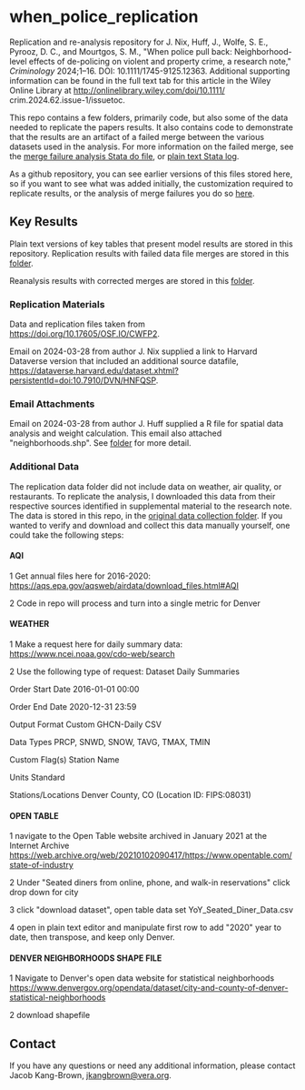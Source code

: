 # when_police_replication

Replication and re-analysis repository for J. Nix, Huff, J., Wolfe, S. E., Pyrooz, D. C., and Mourtgos, S. M., "When police pull back: Neighborhood-level effects of de-policing on violent and property crime, a research note," _Criminology_ 2024;1–16. DOI: 10.1111/1745-9125.12363. Additional supporting information can be found in the full text tab for this article in the Wiley Online Library at http://onlinelibrary.wiley.com/doi/10.1111/ crim.2024.62.issue-1/issuetoc.

This repo contains a few folders, primarily code, but also some of the data needed to replicate the papers results. It also contains code to demonstrate that the results are an artifact of a failed merge between the various datasets used in the analysis. For more information on the failed merge, see the [merge failure analysis Stata do file](https://github.com/jkangbrown/when_police_replication/blob/main/replication_materials/merge_failures.do),  or [plain text Stata log](https://github.com/jkangbrown/when_police_replication/blob/main/replication_materials/merge_failure_files/merge_failure_log.log). 

As a github repository, you can see earlier versions of this files stored here, so if you want to see what was added initially, the customization required to replicate results, or the analysis of merge failures you do so [here](https://github.com/jkangbrown/when_police_replication/pulls?q=is%3Apr+is%3Aclosed). 

## Key Results

Plain text versions of key tables that present model results are stored in this repository. Replication results with failed data file merges are stored in this [folder](https://github.com/jkangbrown/when_police_replication/tree/main/replication_materials/replication_output). 

Reanalysis results with corrected merges are stored in this [folder](https://github.com/jkangbrown/when_police_replication/tree/main/replication_materials/reanalysis_output).

### Replication Materials 

Data and replication files taken from https://doi.org/10.17605/OSF.IO/CWFP2.

Email on 2024-03-28 from author J. Nix supplied a link to Harvard Dataverse version that included an additional source datafile, https://dataverse.harvard.edu/dataset.xhtml?persistentId=doi:10.7910/DVN/HNFQSP.

### Email Attachments

Email on 2024-03-28 from author J. Huff supplied a R file for spatial data analysis and weight calculation. This email also attached "neighborhoods.shp". See [folder](https://github.com/jkangbrown/when_police_replication/tree/main/email_attachments) for more detail. 


### Additional Data 

The replication data folder did not include data on weather, air quality, or restaurants. To replicate the analysis, I downloaded this data from their respective sources identified in supplemental material to the research note. The data is stored in this repo, in the [original data collection folder](https://github.com/jkangbrown/when_police_replication/tree/main/original_data_collection). If you wanted to verify and download and collect this data manually yourself, one could take the following steps: 

#### AQI

1 Get annual files here for 2016-2020: https://aqs.epa.gov/aqsweb/airdata/download_files.html#AQI

2 Code in repo will process and turn into a single metric for Denver

#### WEATHER

1 Make a request here for daily summary data: https://www.ncei.noaa.gov/cdo-web/search

2 Use the following type of request: 
Dataset Daily Summaries

Order Start Date 2016-01-01 00:00

Order End Date 2020-12-31 23:59

Output Format Custom GHCN-Daily CSV

Data Types PRCP, SNWD, SNOW, TAVG, TMAX, TMIN

Custom Flag(s) Station Name

Units Standard

Stations/Locations Denver County, CO (Location ID: FIPS:08031)


####  OPEN TABLE

1 navigate to the Open Table website archived in January 2021 at the Internet Archive https://web.archive.org/web/20210102090417/https://www.opentable.com/state-of-industry

2 Under "Seated diners from online, phone, and walk-in reservations" click drop down for city

3 click "download dataset", open table data set YoY_Seated_Diner_Data.csv

4 open in plain text editor and manipulate first row to add "2020" year to date, then transpose, and keep only Denver.

#### DENVER NEIGHBORHOODS SHAPE FILE

1 Navigate to Denver's open data website for statistical neighborhoods https://www.denvergov.org/opendata/dataset/city-and-county-of-denver-statistical-neighborhoods

2 download shapefile

## Contact
If you have any questions or need any additional information, please contact Jacob Kang-Brown, jkangbrown@vera.org.  
